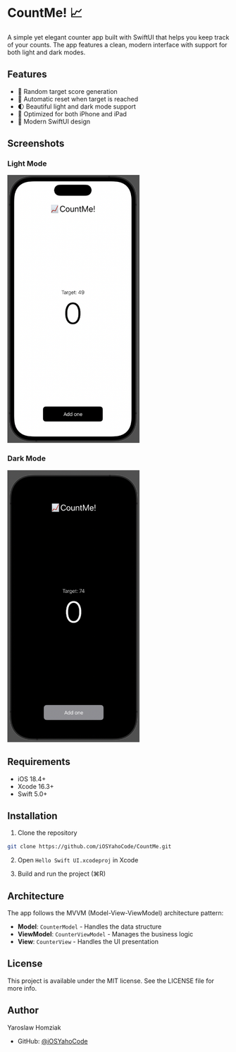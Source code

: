 # CountMe! 📈

A simple yet elegant counter app built with SwiftUI that helps you keep track of your counts. The app features a clean, modern interface with support for both light and dark modes.

## Features

- 🎯 Random target score generation
- 🔄 Automatic reset when target is reached
- 🌓 Beautiful light and dark mode support
- 📱 Optimized for both iPhone and iPad
- 🎨 Modern SwiftUI design

## Screenshots

### Light Mode
<img src="docs/images/light_preview.png" alt="Light mode preview" width="300"/>

### Dark Mode
<img src="docs/images/dark_preview.png" alt="Dark Mode preview" width="300"/>

## Requirements

- iOS 18.4+
- Xcode 16.3+
- Swift 5.0+

## Installation

1. Clone the repository
```bash
git clone https://github.com/iOSYahoCode/CountMe.git
```

2. Open `Hello Swift UI.xcodeproj` in Xcode

3. Build and run the project (⌘R)

## Architecture

The app follows the MVVM (Model-View-ViewModel) architecture pattern:

- **Model**: `CounterModel` - Handles the data structure
- **ViewModel**: `CounterViewModel` - Manages the business logic
- **View**: `CounterView` - Handles the UI presentation

## License

This project is available under the MIT license. See the LICENSE file for more info.

## Author

Yaroslaw Homziak
- GitHub: [@iOSYahoCode](https://github.com/iOSYahoCode) 

